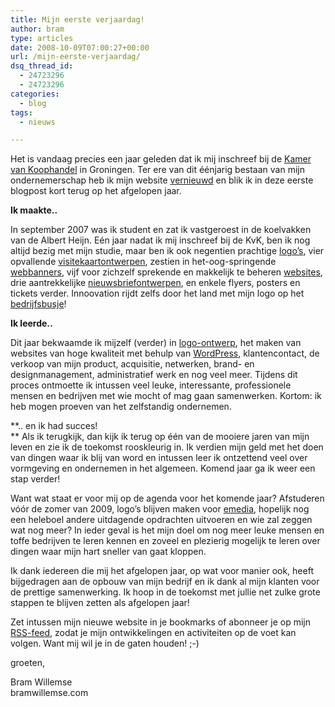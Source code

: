 ```yaml
---
title: Mijn eerste verjaardag!
author: bram
type: articles
date: 2008-10-09T07:00:27+00:00
url: /mijn-eerste-verjaardag/
dsq_thread_id:
  - 24723296
  - 24723296
categories:
  - blog
tags:
  - nieuws

---
```

Het is vandaag precies een jaar geleden dat ik mij inschreef bij de <a href="http://www.kvk.nl" target="_blank">Kamer van Koophandel</a> in Groningen. Ter ere van dit éénjarig bestaan van mijn ondernemerschap heb ik mijn website [vernieuwd][1] en blik ik in deze eerste blogpost kort terug op het afgelopen jaar.<!--more-->

**Ik maakte..**

In september 2007 was ik student en zat ik vastgeroest in de koelvakken van de Albert Heijn. Eén jaar nadat ik mij inschreef bij de KvK, ben ik nog altijd bezig met mijn studie, maar ben ik ook negentien prachtige [logo&#8217;s][2], vier opvallende [visitekaartontwerpen][3], zestien in het-oog-springende [webbanners][4], vijf voor zichzelf sprekende en makkelijk te beheren [websites][5], drie aantrekkelijke [nieuwsbriefontwerpen][6], en enkele flyers, posters en tickets verder. Innoovation rijdt zelfs door het land met mijn logo op het [bedrijfsbusje][7]!

**Ik leerde..**

Dit jaar bekwaamde ik mijzelf (verder) in [logo-ontwerp][8], het maken van websites van hoge kwaliteit met behulp van [WordPress][9], klantencontact, de verkoop van mijn product, acquisitie, netwerken, brand- en designmanagement, administratief werk en nog veel meer. Tijdens dit proces ontmoette ik intussen veel leuke, interessante, professionele mensen en bedrijven met wie mocht of mag gaan samenwerken. Kortom: ik heb mogen proeven van het zelfstandig ondernemen.

**.. en ik had succes!   
** Als ik terugkijk, dan kijk ik terug op één van de mooiere jaren van mijn leven en zie ik de toekomst rooskleurig in. Ik verdien mijn geld met het doen van dingen waar ik blij van word en intussen leer ik ontzettend veel over vormgeving en ondernemen in het algemeen. Komend jaar ga ik weer een stap verder!

Want wat staat er voor mij op de agenda voor het komende jaar? Afstuderen vóór de zomer van 2009, logo&#8217;s blijven maken voor [emedia][10], hopelijk nog een heleboel andere uitdagende opdrachten uitvoeren en wie zal zeggen wat nog meer? In ieder geval is het mijn doel om nog meer leuke mensen en toffe bedrijven te leren kennen en zoveel en plezierig mogelijk te leren over dingen waar mijn hart sneller van gaat kloppen.

Ik dank iedereen die mij het afgelopen jaar, op wat voor manier ook, heeft bijgedragen aan de opbouw van mijn bedrijf en ik dank al mijn klanten voor de prettige samenwerking. Ik hoop in de toekomst met jullie net zulke grote stappen te blijven zetten als afgelopen jaar!

Zet intussen mijn nieuwe website in je bookmarks of abonneer je op mijn [RSS-feed][11], zodat je mijn ontwikkelingen en activiteiten op de voet kan volgen. Want mij wil je in de gaten houden! ;-)

groeten,

Bram Willemse   
bramwillemse.com

 [1]: http://bramwillemse.com/2008/10/09/bramwillemsecom-volledig-vernieuwd/
 [2]: http://www.bramwillemse.com/tag/logo
 [3]: http://bramwillemse.com/tag/visitekaartje/
 [4]: http://bramwillemse.com/wordpress/tag/banner/
 [5]: http://bramwillemse.com/tag/website/
 [6]: http://bramwillemse.com/tag/nieuwsbrief/
 [7]: http://bramwillemse.com/2007/09/20/logo-innoovation/
 [8]: http://bramwillemse.com/tag/logo/
 [9]: http://www.bramwillemse.com/tag/wordpress
 [10]: http://bramwillemse.com/tag/emedia/
 [11]: http://bramwillemse.com/feed/